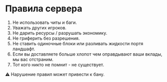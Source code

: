 # Правила сервера

1. Не использовать читы и баги.
2. Уважать других игроков.
3. Не дарить ресурсы / разрушать экономику.
3. Не гриферить без разрешения.
4. Не ставить одиночные блоки или разливать жидкости портя ландшафт.
5. Если вы доставляете больше хлопот чем оправдывают ваши вклады, мы вас отстраним.
6. Тот кого никто не помнит - не существует.

⚠ Нарушение правил может привести к бану.
